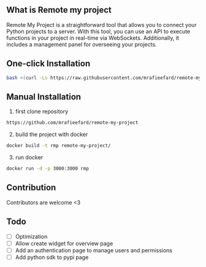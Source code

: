 ## What is Remote my project
Remote My Project is a straightforward tool that allows you to connect your Python projects to a server. With this tool, you can use an API to execute functions in your project in real-time via WebSockets. Additionally, it includes a management panel for overseeing your projects. 

## One-click Installation

```bash 
bash <(curl -Ls https://raw.githubusercontent.com/mrafieefard/remote-my-project/master/install.sh)
```

## Manual Installation

1. first clone repository

```bash
https://github.com/mrafieefard/remote-my-project
```

2. build the project with docker

```bash
docker build -t rmp remote-my-project/
```

3. run docker

```bash
docker run -d -p 3000:3000 rmp
```

## Contribution

Contributors are welcome <3

## Todo
- [ ] Optimization
- [ ] Allow create widget for overview page
- [ ] Add an authentication page to manage users and permissions
- [ ] Add python sdk to pypi page
